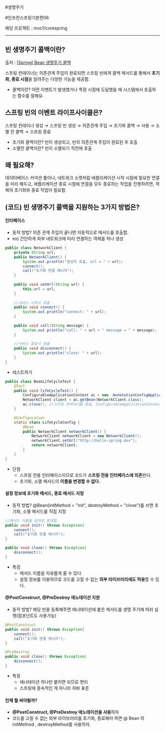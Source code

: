 
#생명주기 

#인프런스프링기본편06

해당 프로젝트 : mvc1/corespring

----

## 빈 생명주기 콜백이란?
출처 : [[Spring] Bean 생명주기 콜백](https://livenow14.tistory.com/66)

스프링 컨테이너는 의존관계 주입이 완료되면 스프링 빈에게 콜백 메서드를 통해서 **초기화, 종료 시점**을 알려주는 다양한 기능을 제공함. 

- 콜백이란? 어떤 이벤트가 발생했거나 특정 시점에 도달했을 때 시스템에서 호출하는 함수를 말해요.


## 스프링 빈의 이벤트 라이프사이클은?
스프링 컨테이너 생성 → 스프링 빈 생성 → 의존관계 주입 → 초기화 콜백 → 사용 → 소멸 전 콜백 → 스프링 종료

- 초기화 콜백이란?  빈이 생성되고, 빈의 의존관계 주입이 완료된 후 호출  
- 소멸전 콜백이란?  빈이 소멸되기 직전에 호출


## 왜 필요해?
 데이터베이스 커넥션 풀이나, 네트워크 소켓처럼 애플리케이션 시작 시점에 필요한 연결을 미리 해두고, 애플리케이션 종료 시점에 연결을 모두 종료하는 작업을 진행하려면, 객체의 초기화와 종료 작업이 필요함.


## (코드) 빈 생명주기 콜백을 지원하는 3가지 방법은?
#### 인터페이스
- 동작 방법?   의존 관계 주입이 끝나면 자동적으로 메서드를 호출함.
- ex) 간단하게 외부 네트워크에 미리 연결하는 객체를 하나 생성
```java
public class NetworkClient {  
    private String url;  
    public NetworkClient() {  
        System.out.println("생성자 호출, url = " + url);  
        connect();  
        call("초기화 연결 메시지");  
    }  
    
    public void setUrl(String url) {  
        this.url = url;  
    }  
    
    //서비스 시작시 호출  
    public void connect() {  
        System.out.println("connect: " + url);  
    }  
    
    public void call(String message) {  
        System.out.println("call: " + url + " message = " + message);  
    }  
    
    //서비스 종료시 호출  
    public void disconnect() {  
        System.out.println("close: " + url);  
    }  
}
```

- 테스트하기
```java
public class BeanLifeCycleTest {  
    @Test  
    public void lifeCycleTest() {  
        ConfigurableApplicationContext ac = new  AnnotationConfigApplicationContext(LifeCycleConfig.class);  
        NetworkClient client = ac.getBean(NetworkClient.class);  
        ac.close(); //스프링 컨테이너를 종료, ConfigurableApplicationContext 필요  
    }  

    @Configuration  
    static class LifeCycleConfig {  
        @Bean  
        public NetworkClient networkClient() {  
            NetworkClient networkClient = new NetworkClient();  
            networkClient.setUrl("http://hello-spring.dev");  
            return networkClient;  
        }  
    }  
}
```

- 단점  
	- 스프링 전용 인터페이스이므로 코드가 **스프링 전용 인터페이스에 의존**한다.  
	- 초기화, 소멸 메서드의 **이름을 변경할 수 없다.**  

#### 설정 정보에 초기화 메서드, 종료 메서드 지정  
- 동작 방법?   @Bean(initMethod = "init", destroyMethod = "close")를 쓰면 초기화, 소멸 메서드를 직접 지정
```java
//메서드 이름을 임의로 변경함.
public void init() throws Exception{
	connect();
	call("초기화 연결 메시지");
}

public void close() throws Exception{
	disconnect();
}
```

- 특징
	- 메서드 이름을 자유롭게 줄 수 있다.  
	- 설정 정보를 이용하므로 코드를 고칠 수 없는 **외부 라이브러리에도 적용**할 수 있다.  

#### @PostConstruct, @PreDestroy 애노테이션 지원  
- 동작 방법?  해당 빈을 등록해주면 애너테이션에 붙은 메서드를 생명 주기에 따라 실행(컴포넌트도 사용가능)
```java
@PostConstruct
public void init() throws Exception{
	connect();
	call("초기화 연결 메시지");
}

@PreDestroy
public void close() throws Exception{
	disconnect();
}
```

- 특징
	- 애너테이션 하나만 붙이면 되므로 편리  
	- 스프링에 종속적인 게 아니라 자바 표준  


#### 언제 뭘 써야될까?  
- **@PostConstruct, @PreDestroy 애노테이션을 사용**하자  
- 코드를 고칠 수 없는 외부 라이브러리를 초기화, 종료해야 하면 @ Bean 의 initMethod , destroyMethod를 사용하자.